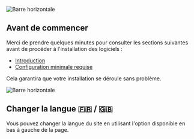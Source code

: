 ![Barre horizontale](./images/icm.jpg?width=1000px&height=300px&classes=shadow)


## Avant de commencer

Merci de prendre quelques minutes pour consulter les sections suivantes avant de procéder à l'installation des logiciels :

- [Introduction](./introduction.md)
- [Configuration minimale requise](./configuration-minimale.md)

Cela garantira que votre installation se déroule sans problème.

![Barre horizontale](./images/international.jpg?width=2000px&classes=shadow)
## Changer la langue 🇫🇷 / 🇬🇧
Vous pouvez changer la langue du site en utilisant l'option disponible en bas à gauche de la page.
